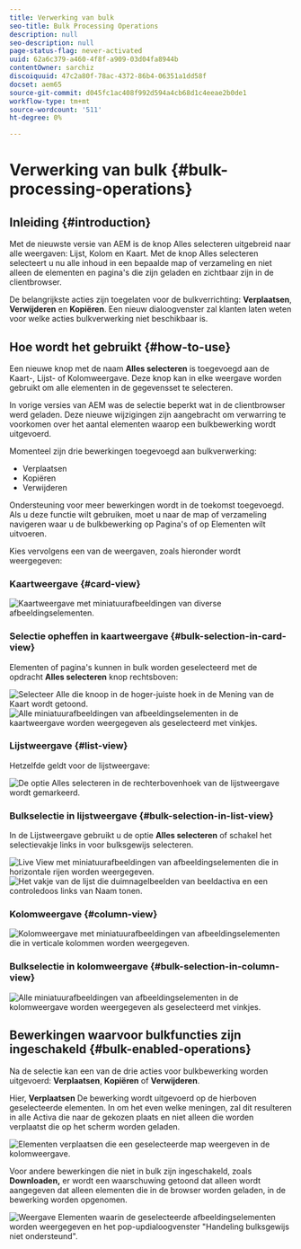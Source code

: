 ```yaml
---
title: Verwerking van bulk
seo-title: Bulk Processing Operations
description: null
seo-description: null
page-status-flag: never-activated
uuid: 62a6c379-a460-4f8f-a909-03d04fa8944b
contentOwner: sarchiz
discoiquuid: 47c2a80f-78ac-4372-86b4-06351a1dd58f
docset: aem65
source-git-commit: d045fc1ac408f992d594a4cb68d1c4eeae2b0de1
workflow-type: tm+mt
source-wordcount: '511'
ht-degree: 0%

---
```



# Verwerking van bulk {#bulk-processing-operations}

## Inleiding {#introduction}

Met de nieuwste versie van AEM is de knop Alles selecteren uitgebreid naar alle weergaven: Lijst, Kolom en Kaart. Met de knop Alles selecteren selecteert u nu alle inhoud in een bepaalde map of verzameling en niet alleen de elementen en pagina&#39;s die zijn geladen en zichtbaar zijn in de clientbrowser.

De belangrijkste acties zijn toegelaten voor de bulkverrichting: **Verplaatsen**, **Verwijderen** en **Kopiëren**. Een nieuw dialoogvenster zal klanten laten weten voor welke acties bulkverwerking niet beschikbaar is.

## Hoe wordt het gebruikt {#how-to-use}

Een nieuwe knop met de naam **Alles selecteren** is toegevoegd aan de Kaart-, Lijst- of Kolomweergave. Deze knop kan in elke weergave worden gebruikt om alle elementen in de gegevensset te selecteren.

In vorige versies van AEM was de selectie beperkt wat in de clientbrowser werd geladen. Deze nieuwe wijzigingen zijn aangebracht om verwarring te voorkomen over het aantal elementen waarop een bulkbewerking wordt uitgevoerd.

Momenteel zijn drie bewerkingen toegevoegd aan bulkverwerking:

* Verplaatsen
* Kopiëren
* Verwijderen

Ondersteuning voor meer bewerkingen wordt in de toekomst toegevoegd.
Als u deze functie wilt gebruiken, moet u naar de map of verzameling navigeren waar u de bulkbewerking op Pagina&#39;s of op Elementen wilt uitvoeren.

Kies vervolgens een van de weergaven, zoals hieronder wordt weergegeven:

### Kaartweergave {#card-view}

![Kaartweergave met miniatuurafbeeldingen van diverse afbeeldingselementen.](assets/unu.png)

### Selectie opheffen in kaartweergave {#bulk-selection-in-card-view}

Elementen of pagina&#39;s kunnen in bulk worden geselecteerd met de opdracht **Alles selecteren** knop rechtsboven:

![Selecteer Alle die knoop in de hoger-juiste hoek in de Mening van de Kaart wordt getoond.](assets/doi.png) ![Alle miniatuurafbeeldingen van afbeeldingselementen in de kaartweergave worden weergegeven als geselecteerd met vinkjes.](assets/trei.png)

### Lijstweergave {#list-view}

Hetzelfde geldt voor de lijstweergave:

![De optie Alles selecteren in de rechterbovenhoek van de lijstweergave wordt gemarkeerd.](assets/patru_modified.png)

### Bulkselectie in lijstweergave {#bulk-selection-in-list-view}

In de Lijstweergave gebruikt u de optie **Alles selecteren** of schakel het selectievakje links in voor bulksgewijs selecteren.

![Live View met miniatuurafbeeldingen van afbeeldingselementen die in horizontale rijen worden weergegeven.](assets/cinci.png) ![Het vakje van de lijst die duimnagelbeelden van beeldactiva en een controledoos links van Naam tonen.](assets/sase.png)

### Kolomweergave {#column-view}

![Kolomweergave met miniatuurafbeeldingen van afbeeldingselementen die in verticale kolommen worden weergegeven.](assets/sapte.png)

### Bulkselectie in kolomweergave {#bulk-selection-in-column-view}

![Alle miniatuurafbeeldingen van afbeeldingselementen in de kolomweergave worden weergegeven als geselecteerd met vinkjes.](assets/opt.png)

## Bewerkingen waarvoor bulkfuncties zijn ingeschakeld {#bulk-enabled-operations}

Na de selectie kan een van de drie acties voor bulkbewerking worden uitgevoerd: **Verplaatsen**, **Kopiëren** of **Verwijderen**.

Hier, **Verplaatsen** De bewerking wordt uitgevoerd op de hierboven geselecteerde elementen. In om het even welke meningen, zal dit resulteren in alle Activa die naar de gekozen plaats en niet alleen die worden verplaatst die op het scherm worden geladen.

![Elementen verplaatsen die een geselecteerde map weergeven in de kolomweergave.](assets/noua.png)

Voor andere bewerkingen die niet in bulk zijn ingeschakeld, zoals **Downloaden,** er wordt een waarschuwing getoond dat alleen wordt aangegeven dat alleen elementen die in de browser worden geladen, in de bewerking worden opgenomen.

![Weergave Elementen waarin de geselecteerde afbeeldingselementen worden weergegeven en het pop-updialoogvenster &quot;Handeling bulksgewijs niet ondersteund&quot;.](assets/zece.png)
